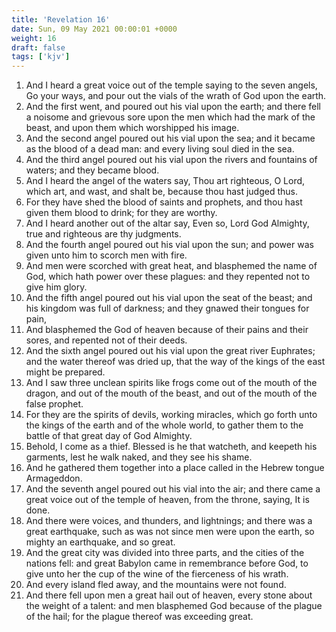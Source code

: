 ```yaml
---
title: 'Revelation 16'
date: Sun, 09 May 2021 00:00:01 +0000
weight: 16
draft: false
tags: ['kjv'] 
---
```


1. And I heard a great voice out of the temple saying to the seven angels, Go your ways, and pour out the vials of the wrath of God upon the earth.
2. And the first went, and poured out his vial upon the earth; and there fell a noisome and grievous sore upon the men which had the mark of the beast, and upon them which worshipped his image.
3. And the second angel poured out his vial upon the sea; and it became as the blood of a dead man: and every living soul died in the sea.
4. And the third angel poured out his vial upon the rivers and fountains of waters; and they became blood.
5. And I heard the angel of the waters say, Thou art righteous, O Lord, which art, and wast, and shalt be, because thou hast judged thus.
6. For they have shed the blood of saints and prophets, and thou hast given them blood to drink; for they are worthy.
7. And I heard another out of the altar say, Even so, Lord God Almighty, true and righteous are thy judgments.
8. And the fourth angel poured out his vial upon the sun; and power was given unto him to scorch men with fire.
9. And men were scorched with great heat, and blasphemed the name of God, which hath power over these plagues: and they repented not to give him glory.
10. And the fifth angel poured out his vial upon the seat of the beast; and his kingdom was full of darkness; and they gnawed their tongues for pain,
11. And blasphemed the God of heaven because of their pains and their sores, and repented not of their deeds.
12. And the sixth angel poured out his vial upon the great river Euphrates; and the water thereof was dried up, that the way of the kings of the east might be prepared.
13. And I saw three unclean spirits like frogs come out of the mouth of the dragon, and out of the mouth of the beast, and out of the mouth of the false prophet.
14. For they are the spirits of devils, working miracles, which go forth unto the kings of the earth and of the whole world, to gather them to the battle of that great day of God Almighty.
15. Behold, I come as a thief. Blessed is he that watcheth, and keepeth his garments, lest he walk naked, and they see his shame.
16. And he gathered them together into a place called in the Hebrew tongue Armageddon.
17. And the seventh angel poured out his vial into the air; and there came a great voice out of the temple of heaven, from the throne, saying, It is done.
18. And there were voices, and thunders, and lightnings; and there was a great earthquake, such as was not since men were upon the earth, so mighty an earthquake, and so great.
19. And the great city was divided into three parts, and the cities of the nations fell: and great Babylon came in remembrance before God, to give unto her the cup of the wine of the fierceness of his wrath.
20. And every island fled away, and the mountains were not found.
21. And there fell upon men a great hail out of heaven, every stone about the weight of a talent: and men blasphemed God because of the plague of the hail; for the plague thereof was exceeding great.
